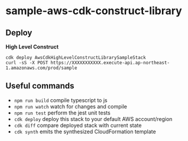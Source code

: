 # sample-aws-cdk-construct-library

## Deploy

**High Level Construct**

```
cdk deploy AwsCdkHighLevelConstructLibrarySampleStack
curl -sS -X POST https://XXXXXXXXXXX.execute-api.ap-northeast-1.amazonaws.com/prod/sample
```

## Useful commands

 * `npm run build`   compile typescript to js
 * `npm run watch`   watch for changes and compile
 * `npm run test`    perform the jest unit tests
 * `cdk deploy`      deploy this stack to your default AWS account/region
 * `cdk diff`        compare deployed stack with current state
 * `cdk synth`       emits the synthesized CloudFormation template
